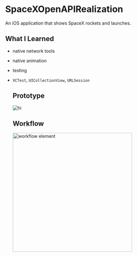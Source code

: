 # SpaceXOpenAPIRealization

An iOS application that shows SpaceX rockets and launches.

## What I Learned
 - native network tools
 - native animation
 - testing

 - ```XCTest```, ```UICollectionView```, ```URLSession```

   ## Prototype
   ![hi](ReadmeFiles/12.png)

   ## Workflow 
      <img alt="workflow element" src="ReadmeFiles/finalDemo.gif" width="380" />
